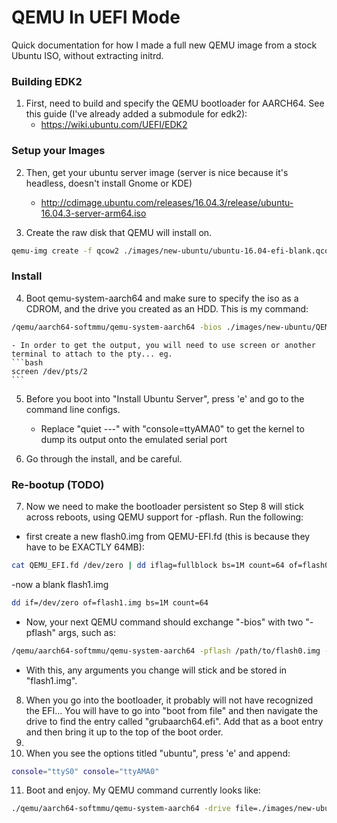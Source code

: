 # QEMU In UEFI Mode
Quick documentation for how I made a full new QEMU image from a stock Ubuntu ISO, without extracting initrd.

### Building EDK2
1. First, need to build and specify the QEMU bootloader for AARCH64. See this guide (I've already added a submodule for edk2): 
    - https://wiki.ubuntu.com/UEFI/EDK2
   
### Setup your Images
2. Then, get your ubuntu server image (server is nice because it's headless, doesn't install Gnome or KDE)
    - http://cdimage.ubuntu.com/releases/16.04.3/release/ubuntu-16.04.3-server-arm64.iso

3. Create the raw disk that QEMU will install on.
```bash
qemu-img create -f qcow2 ./images/new-ubuntu/ubuntu-16.04-efi-blank.qcow2 16G
```

### Install
4. Boot qemu-system-aarch64 and make sure to specify the iso as a CDROM, and the drive you created as an HDD. This is my command:
```bash
/qemu/aarch64-softmmu/qemu-system-aarch64 -bios ./images/new-ubuntu/QEMU_EFI.fd -drive file=./images/new-ubuntu/ubuntu-16.04.3-server-arm64.iso,id=cdrom,if=none,media=cdrom -device virtio-scsi-device -device scsi-cd,drive=cdrom -m 4096 -nographic -drive file=./images/new-ubuntu/ubuntu-16.04-efi-blank.qcow2,id=rootimg,cache=unsafe,if=none -device scsi-hd,drive=rootimg -serial pty -monitor stdio -machine virt -cpu cortex-a57 -netdev user,id=net1,hostfwd=tcp::2220-:22 -device virtio-net-device,mac=52:54:00:00:00:00,netdev=net1
```
    - In order to get the output, you will need to use screen or another terminal to attach to the pty... eg.
    ```bash
    screen /dev/pts/2
    ```
5. Before you boot into "Install Ubuntu Server", press 'e' and go to the command line configs.
    - Replace "quiet ---" with "console=ttyAMA0" to get the kernel to dump its output onto the emulated serial port

6. Go through the install, and be careful.

### Re-bootup (TODO)
7. Now we need to make the bootloader persistent so Step 8 will stick across reboots, using QEMU support for -pflash. Run the following:
- first create a new flash0.img from QEMU-EFI.fd (this is because they have to be EXACTLY 64MB):
```bash
cat QEMU_EFI.fd /dev/zero | dd iflag=fullblock bs=1M count=64 of=flash0.img 
```
-now a blank flash1.img
```bash
dd if=/dev/zero of=flash1.img bs=1M count=64
```
- Now, your next QEMU command should exchange "-bios" with two "-pflash" args, such as:
```bash
/qemu/aarch64-softmmu/qemu-system-aarch64 -pflash /path/to/flash0.img -pflash /path/to/flash1.img
```
- With this, any arguments you change will stick and be stored in "flash1.img".

8. When you go into the bootloader, it probably will not have recognized the EFI... You will have to go into "boot from file" and then navigate the drive to find the entry called "grubaarch64.efi". Add that as a boot entry and then bring it up to the top of the boot order.
9. 
10. When you see the options titled "ubuntu", press 'e' and append:
```bash
console="ttyS0" console="ttyAMA0"
```
11. Boot and enjoy. My QEMU command currently looks like:
```bash
./qemu/aarch64-softmmu/qemu-system-aarch64 -drive file=./images/new-ubuntu/flash0.img,if=pflash,format=raw,unit=0,readonly=on -drive file=./images/new-ubuntu/flash1.img,if=pflash,format=raw,unit=1,readonly=on -m 2048 -nographic -device virtio-scsi-device,id=scsi -drive file=./images/new-ubuntu/ubuntu-16.04-efi-blank.qcow2,id=rootimg,cache=unsafe,if=none -device scsi-hd,drive=rootimg -machine virt -cpu cortex-a57 -netdev user,id=net1,hostfwd=tcp::2220-:22 -device virtio-net-device,mac=52:54:00:00:00:00,netdev=net1 -nographic
```

